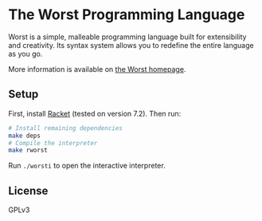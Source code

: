
# The Worst Programming Language

Worst is a simple, malleable programming language
built for extensibility and creativity.
Its syntax system allows you to redefine the entire language as you go.

More information is available on
[the Worst homepage](http://worst.mitten.party).

## Setup

First, install [Racket](https://racket-lang.org/) (tested on version 7.2).
Then run:
```sh
# Install remaining dependencies
make deps
# Compile the interpreter
make rworst
```

Run `./worsti` to open the interactive interpreter.

## License

GPLv3


